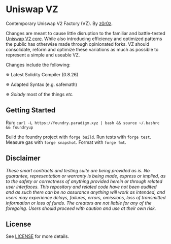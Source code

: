 # Uniswap VZ

Contemporary Uniswap V2 Factory (VZ). By [z0r0z](https://x.com/z0r0zzz).

Changes are meant to cause little disruption to the familiar and battle-tested [Uniswap V2 core](https://github.com/Uniswap/v2-core). While also introducing efficiency and optimized patterns the public has otherwise made through opinionated forks. VZ should consolidate, reform and optimize these variations as much as possible to represent a simple and useable VZ.

Changes include the following:

✵ Latest Solidity Compiler (0.8.26)

✵ Adapted Syntax (e.g. safemath)

✵ *Solady* most of the things *etc.*

## Getting Started

Run: `curl -L https://foundry.paradigm.xyz | bash && source ~/.bashrc && foundryup`

Build the foundry project with `forge build`. Run tests with `forge test`. Measure gas with `forge snapshot`. Format with `forge fmt`.

## Disclaimer

*These smart contracts and testing suite are being provided as is. No guarantee, representation or warranty is being made, express or implied, as to the safety or correctness of anything provided herein or through related user interfaces. This repository and related code have not been audited and as such there can be no assurance anything will work as intended, and users may experience delays, failures, errors, omissions, loss of transmitted information or loss of funds. The creators are not liable for any of the foregoing. Users should proceed with caution and use at their own risk.*

## License

See [LICENSE](./LICENSE) for more details.
